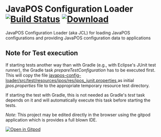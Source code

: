 JavaPOS Configuration Loader [![Build Status](https://travis-ci.org/JavaPOSWorkingGroup/javapos-config-loader.svg?branch=master)](https://travis-ci.org/JavaPOSWorkingGroup/javapos-config-loader) [ ![Download](https://api.bintray.com/packages/javaposworkinggroup/maven/javapos-config-loader/images/download.svg) ](https://bintray.com/javaposworkinggroup/maven/javapos-config-loader/_latestVersion)
============================

JavaPOS Configuration Loader (aka JCL) for loading JavaPOS configurations and providing JavaPOS configuration data to applications

## Note for Test execution

If starting tests another way than with Gradle (e.g., with Eclipse's JUnit test runner), the Gradle task *prepareTestConfiguration* has 
to be executed first. This will copy the file [ javapos-config-loader/src/test/resources/jpos/res/jpos_junit.properties ](src/test/resources/jpos/res/jpos_junit.properties)
as initial *jpos.properties* file to the appropriate temporary resource test directory.

If starting the test with Gradle, this is not needed as Gradle's *test* task depends on it and will automatically execute this task before 
starting the tests.


*Note*: This project may be edited directly in the browser using the gitpod application which is provides a full blown IDE.

[![Open in Gitpod](https://gitpod.io/button/open-in-gitpod.svg)](https://gitpod.io#https://github.com/JavaPOSWorkingGroup/javapos-config-loader)
